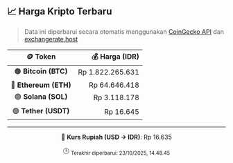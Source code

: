 

<!-- HARGA_KRIPTO -->
## 📈 Harga Kripto Terbaru

> Data ini diperbarui secara otomatis menggunakan [CoinGecko API](https://www.coingecko.com/) dan [exchangerate.host](https://exchangerate.host/)

<div align="center">

| 🪙 Token | 💰 Harga (IDR) |
|:------:|---------------:|
| 🟠 **Bitcoin (BTC)**   | Rp 1.822.265.631 |
| 🔵 **Ethereum (ETH)**  | Rp 64.646.418 |
| 🟣 **Solana (SOL)**    | Rp 3.118.178 |
| 🟢 **Tether (USDT)**   | Rp 16.645 |

---

💱 **Kurs Rupiah (USD → IDR)**: Rp 16.635

🕒 <sub>Terakhir diperbarui: 23/10/2025, 14.48.45</sub>

</div>
<!-- /HARGA_KRIPTO -->